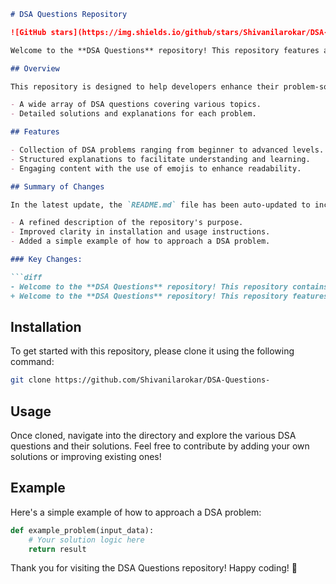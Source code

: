 ```markdown
# DSA Questions Repository

![GitHub stars](https://img.shields.io/github/stars/Shivanilarokar/DSA-Questions-) ![GitHub forks](https://img.shields.io/github/forks/Shivanilarokar/DSA-Questions-) ![GitHub issues](https://img.shields.io/github/issues/Shivanilarokar/DSA-Questions-)

Welcome to the **DSA Questions** repository! This repository features a comprehensive set of DSA questions 🤖, solutions, and explanations aimed at providing a structured learning path for developers. 🚀

## Overview

This repository is designed to help developers enhance their problem-solving skills through:

- A wide array of DSA questions covering various topics.
- Detailed solutions and explanations for each problem.

## Features

- Collection of DSA problems ranging from beginner to advanced levels.
- Structured explanations to facilitate understanding and learning.
- Engaging content with the use of emojis to enhance readability.

## Summary of Changes

In the latest update, the `README.md` file has been auto-updated to include:

- A refined description of the repository's purpose.
- Improved clarity in installation and usage instructions.
- Added a simple example of how to approach a DSA problem.

### Key Changes:

```diff
- Welcome to the **DSA Questions** repository! This repository contains a collection of Data Structures and Algorithms (DSA) problems designed to enhance your programming skills.
+ Welcome to the **DSA Questions** repository! This repository features a comprehensive set of DSA questions 🤖, solutions, and explanations aimed at providing a structured learning path for developers. 🚀
```

## Installation

To get started with this repository, please clone it using the following command:

```bash
git clone https://github.com/Shivanilarokar/DSA-Questions-
```

## Usage

Once cloned, navigate into the directory and explore the various DSA questions and their solutions. Feel free to contribute by adding your own solutions or improving existing ones!

## Example

Here's a simple example of how to approach a DSA problem:

```python
def example_problem(input_data):
    # Your solution logic here
    return result
```

Thank you for visiting the DSA Questions repository! Happy coding! 🎉
```